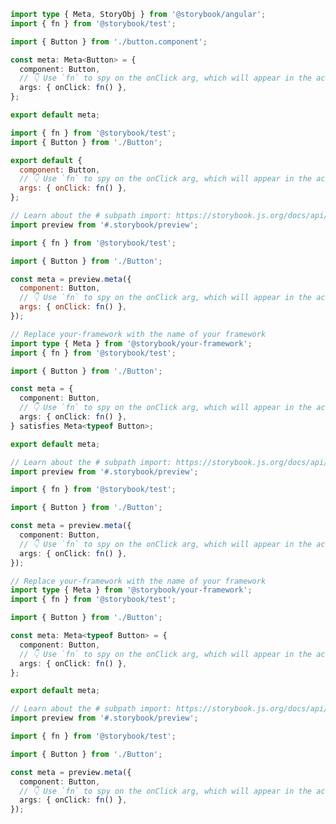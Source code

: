 ```ts filename="Button.stories.ts" renderer="angular" language="ts"
import type { Meta, StoryObj } from '@storybook/angular';
import { fn } from '@storybook/test';

import { Button } from './button.component';

const meta: Meta<Button> = {
  component: Button,
  // 👇 Use `fn` to spy on the onClick arg, which will appear in the actions panel once invoked
  args: { onClick: fn() },
};

export default meta;
```

```js filename="Button.stories.js|jsx" renderer="common" language="js" tabTitle="CSF 3"
import { fn } from '@storybook/test';
import { Button } from './Button';

export default {
  component: Button,
  // 👇 Use `fn` to spy on the onClick arg, which will appear in the actions panel once invoked
  args: { onClick: fn() },
};
```

```js filename="Button.stories.js|jsx" renderer="react" language="js" tabTitle="CSF Factory 🧪"
// Learn about the # subpath import: https://storybook.js.org/docs/api/csf/csf-factories#subpath-imports
import preview from '#.storybook/preview';

import { fn } from '@storybook/test';

import { Button } from './Button';

const meta = preview.meta({
  component: Button,
  // 👇 Use `fn` to spy on the onClick arg, which will appear in the actions panel once invoked
  args: { onClick: fn() },
});
```

```ts filename="Button.stories.ts|tsx" renderer="common" language="ts-4-9" tabTitle="CSF 3"
// Replace your-framework with the name of your framework
import type { Meta } from '@storybook/your-framework';
import { fn } from '@storybook/test';

import { Button } from './Button';

const meta = {
  component: Button,
  // 👇 Use `fn` to spy on the onClick arg, which will appear in the actions panel once invoked
  args: { onClick: fn() },
} satisfies Meta<typeof Button>;

export default meta;
```

```ts filename="Button.stories.ts|tsx" renderer="react" language="ts-4-9" tabTitle="CSF Factory 🧪"
// Learn about the # subpath import: https://storybook.js.org/docs/api/csf/csf-factories#subpath-imports
import preview from '#.storybook/preview';

import { fn } from '@storybook/test';

import { Button } from './Button';

const meta = preview.meta({
  component: Button,
  // 👇 Use `fn` to spy on the onClick arg, which will appear in the actions panel once invoked
  args: { onClick: fn() },
});
```

```ts filename="Button.stories.ts|tsx" renderer="common" language="ts" tabTitle="CSF 3"
// Replace your-framework with the name of your framework
import type { Meta } from '@storybook/your-framework';
import { fn } from '@storybook/test';

import { Button } from './Button';

const meta: Meta<typeof Button> = {
  component: Button,
  // 👇 Use `fn` to spy on the onClick arg, which will appear in the actions panel once invoked
  args: { onClick: fn() },
};

export default meta;
```

```ts filename="Button.stories.ts|tsx" renderer="react" language="ts" tabTitle="CSF Factory 🧪"
// Learn about the # subpath import: https://storybook.js.org/docs/api/csf/csf-factories#subpath-imports
import preview from '#.storybook/preview';

import { fn } from '@storybook/test';

import { Button } from './Button';

const meta = preview.meta({
  component: Button,
  // 👇 Use `fn` to spy on the onClick arg, which will appear in the actions panel once invoked
  args: { onClick: fn() },
});
```
